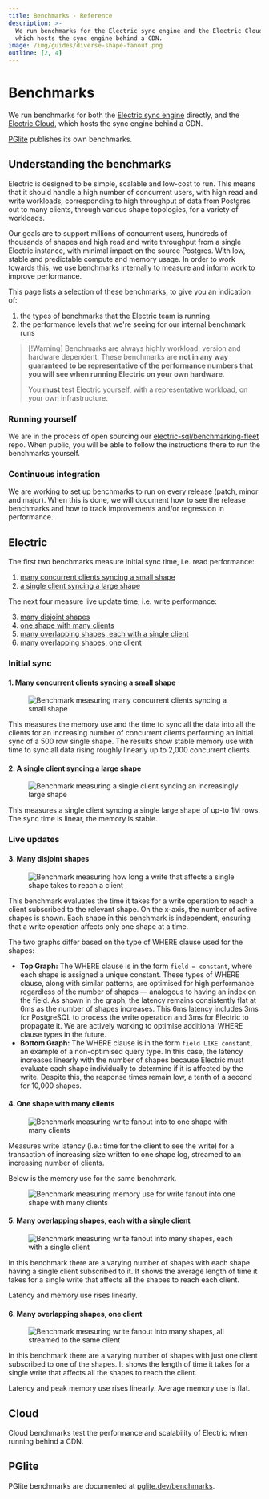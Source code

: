 ```yaml
---
title: Benchmarks - Reference
description: >-
  We run benchmarks for the Electric sync engine and the Electric Cloud,
  which hosts the sync engine behind a CDN.
image: /img/guides/diverse-shape-fanout.png
outline: [2, 4]
---
```


<script setup>
import ConcurrentShapeCreation from '/static/img/benchmarks/concurrent-shape-creation.png?url'
import DiverseShapeFanout from '/static/img/benchmarks/diverse-shape-fanout.png?url'
import ManyShapesOneClient from '/static/img/benchmarks/many-shapes-one-client.png?url'
import SingleShapeSingleClient from '/static/img/benchmarks/single-shape-single-client.png?url'
import WriteFanout from '/static/img/benchmarks/write-fanout.png?url'
import WriteFanoutMemory from '/static/img/benchmarks/write-fanout-memory.png?url'
import UnrelatedShapesOneClientLatency from '/static/img/benchmarks/unrelated-shapes-one-client-latency.png?url'
import ScalabilityChart from '../../src/components/ScalabilityChart.vue'
</script>

# Benchmarks

We run benchmarks for both the [Electric sync engine](#electric) directly, and the [Electric Cloud](#cloud), which hosts the sync engine behind a CDN.

[PGlite](#pglite) publishes its own benchmarks.

## Understanding the benchmarks

Electric is designed to be simple, scalable and low-cost to run. This means that it should handle a high number of concurrent users, with high read and write workloads, corresponding to high throughput of data from Postgres out to many clients, through various shape topologies, for a variety of workloads.

Our goals are to support millions of concurrent users, hundreds of thousands of shapes and high read and write throughput from a single Electric instance, with minimal impact on the source Postgres. With low, stable and predictable compute and memory usage. In order to work towards this, we use benchmarks internally to measure and inform work to improve performance.

This page lists a selection of these benchmarks, to give you an indication of:

1. the types of benchmarks that the Electric team is running
2. the performance levels that we're seeing for our internal benchmark runs

> [!Warning] Benchmarks are always highly workload, version and hardware dependent.
> These benchmarks are **not in any way guaranteed to be representative of the performance numbers that you will see when running Electric on your own hardware**.
>
> You **must** test Electric yourself, with a representative workload, on your own infrastructure.

### Running yourself

We are in the process of open sourcing our [electric-sql/benchmarking-fleet](https://github.com/electric-sql/benchmarking-fleet) repo. When public, you will be able to follow the instructions there to run the benchmarks yourself.

### Continuous integration

We are working to set up benchmarks to run on every release (patch, minor and major). When this is done, we will document how to see the release benchmarks and how to track improvements and/or regression in performance.

## Electric

The first two benchmarks measure initial sync time, i.e. read performance:

1. [many concurrent clients syncing a small shape](#_1-many-concurrent-clients-syncing-a-small-shape)
2. [a single client syncing a large shape](#_2-a-single-client-syncing-a-large-shape)

The next four measure live update time, i.e. write performance:

3. [many disjoint shapes](#_3-many-disjoint-shapes)
4. [one shape with many clients](#_4-one-shape-with-many-clients)
5. [many overlapping shapes, each with a single client](#_5-many-overlapping-shapes-each-with-a-single-client)
6. [many overlapping shapes, one client](#_6-many-overlapping-shapes-one-client)

### Initial sync

#### 1. Many concurrent clients syncing a small shape

<figure>
  <a :href="ConcurrentShapeCreation">
    <img :src="ConcurrentShapeCreation"
        alt="Benchmark measuring many concurrent clients syncing a small shape"
    />
  </a>
</figure>

This measures the memory use and the time to sync all the data into all the clients for an increasing number of concurrent clients performing
an initial sync of a 500 row single shape. The results show stable memory use with time to sync all data rising roughly linearly up to 2,000 concurrent clients.

#### 2. A single client syncing a large shape

<figure>
  <a :href="SingleShapeSingleClient">
    <img :src="SingleShapeSingleClient"
        alt="Benchmark measuring a single client syncing an increasingly large shape"
    />
  </a>
</figure>

This measures a single client syncing a single large shape of up-to 1M rows. The sync time is linear, the memory is stable.

### Live updates

#### 3. Many disjoint shapes

<figure>
  <a :href="UnrelatedShapesOneClientLatency">
    <img :src="UnrelatedShapesOneClientLatency"
        alt="Benchmark measuring how long a write that affects a single shape takes to reach a client"
    />
  </a>
</figure>

This benchmark evaluates the time it takes for a write operation to reach a client subscribed to the relevant shape. On the x-axis, the number of active shapes is shown.
Each shape in this benchmark is independent, ensuring that a write operation affects only one shape at a time.

The two graphs differ based on the type of WHERE clause used for the shapes:
- **Top Graph:** The WHERE clause is in the form `field = constant`, where each shape is assigned a unique constant. These types of WHERE clause, along with similar patterns,
  are optimised for high performance regardless of the number of shapes — analogous to having an index on the field. As shown in the graph, the latency remains consistently
  flat at 6ms as the number of shapes increases. This 6ms latency includes 3ms for PostgreSQL to process the write operation and 3ms for Electric to propagate it.
  We are actively working to optimise additional WHERE clause types in the future.
- **Bottom Graph:** The WHERE clause is in the form `field LIKE constant`, an example of a non-optimised query type.
  In this case, the latency increases linearly with the number of shapes because Electric must evaluate each shape individually to determine if it is affected by the write.
  Despite this, the response times remain low, a tenth of a second for 10,000 shapes.

#### 4. One shape with many clients

<figure>
  <a :href="WriteFanout">
    <img :src="WriteFanout"
        alt="Benchmark measuring write fanout into to one shape with many clients"
    />
  </a>
</figure>

Measures write latency (i.e.: time for the client to see the write) for a transaction of increasing size written to one shape log, streamed to an increasing number of clients.

Below is the memory use for the same benchmark.

<figure>
  <a :href="WriteFanoutMemory">
    <img :src="WriteFanoutMemory"
        alt="Benchmark measuring memory use for write fanout into one shape with many clients"
    />
  </a>
</figure>

#### 5. Many overlapping shapes, each with a single client

<figure>
  <a :href="DiverseShapeFanout">
    <img :src="DiverseShapeFanout"
        alt="Benchmark measuring write fanout into many shapes, each with a single client"
    />
  </a>
</figure>

In this benchmark there are a varying number of shapes with each shape having a single client subscribed to it. It shows the average length of time it takes for a single write that affects all the shapes to reach each client.

Latency and memory use rises linearly.

#### 6. Many overlapping shapes, one client

<figure>
  <a :href="ManyShapesOneClient">
    <img :src="ManyShapesOneClient"
        alt="Benchmark measuring write fanout into many shapes, all streamed to the same client"
    />
  </a>
</figure>

In this benchmark there are a varying number of shapes with just one client subscribed to one of the shapes. It shows the length of time it takes for a single write that affects all the shapes to reach the client.

Latency and peak memory use rises linearly. Average memory use is flat.

## Cloud <Badge type="warning" text="coming soon" />

Cloud benchmarks test the performance and scalability of Electric when running behind a CDN.

<ScalabilityChart />

## PGlite

PGlite benchmarks are documented at [pglite.dev/benchmarks](https://pglite.dev/benchmarks).
